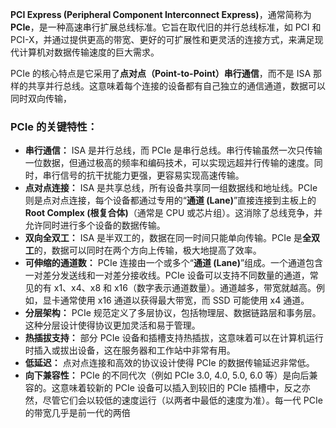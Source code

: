**PCI Express (Peripheral Component Interconnect Express)**，通常简称为 **PCIe**，是一种高速串行扩展总线标准。它旨在取代旧的并行总线标准，如 PCI 和 PCI-X，并通过提供更高的带宽、更好的可扩展性和更灵活的连接方式，来满足现代计算机对数据传输速度的巨大需求。

PCIe 的核心特点是它采用了**点对点（Point-to-Point）串行通信**，而不是 ISA 那样的共享并行总线。这意味着每个连接的设备都有自己独立的通信通道，数据可以同时双向传输，

### PCIe 的关键特性：

- **串行通信：** ISA 是并行总线，而 PCIe 是串行总线。串行传输虽然一次只传输一位数据，但通过极高的频率和编码技术，可以实现远超并行传输的速度。同时，串行信号的抗干扰能力更强，更容易实现高速传输。
- **点对点连接：** ISA 是共享总线，所有设备共享同一组数据线和地址线。PCIe 则是点对点连接，每个设备都通过专用的“**通道 (Lane)**”直接连接到主板上的 **Root Complex (根复合体)**（通常是 CPU 或芯片组）。这消除了总线竞争，并允许同时进行多个设备的数据传输。
- **双向全双工：** ISA 是半双工的，数据在同一时间只能单向传输。PCIe 是**全双工**的，数据可以同时在两个方向上传输，极大地提高了效率。
- **可伸缩的通道数：** PCIe 连接由一个或多个“**通道 (Lane)**”组成。一个通道包含一对差分发送线和一对差分接收线。PCIe 设备可以支持不同数量的通道，常见的有 x1、x4、x8 和 x16（数字表示通道数量）。通道越多，带宽就越高。例如，显卡通常使用 x16 通道以获得最大带宽，而 SSD 可能使用 x4 通道。
- **分层架构：** PCIe 规范定义了多层协议，包括物理层、数据链路层和事务层。这种分层设计使得协议更加灵活和易于管理。
- **热插拔支持：** 部分 PCIe 设备和插槽支持热插拔，这意味着可以在计算机运行时插入或拔出设备，这在服务器和工作站中非常有用。
- **低延迟：** 点对点连接和高效的协议设计使得 PCIe 的数据传输延迟非常低。
- **向下兼容性：** PCIe 的不同代次（例如 PCIe 3.0, 4.0, 5.0, 6.0 等）是向后兼容的。这意味着较新的 PCIe 设备可以插入到较旧的 PCIe 插槽中，反之亦然，尽管它们会以较低的速度运行（以两者中最低的速度为准）。每一代 PCIe 的带宽几乎是前一代的两倍